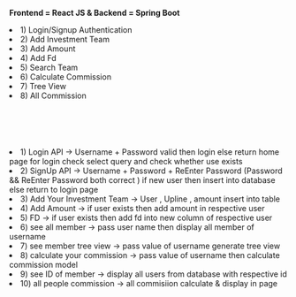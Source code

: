 **Frontend = React JS & Backend = Spring Boot**

<li> 1) Login/Signup Authentication </li>
<li> 2) Add Investment Team </li>
<li> 3) Add Amount </li>
<li> 4) Add Fd</li>
<li> 5) Search Team </li>
<li> 6) Calculate Commission </li>
<li> 7) Tree View </li>
<li> 8) All Commission </li>


<br/>
<br/>
<br/>
<br/>
<br/>





<li>1) Login API 
-> Username + Password valid then login else return home page
   for login check select query and check whether use exists</li>

<li>2) SignUp API
-> Username + Password + ReEnter Password
   (Password && ReEnter Password both correct ) 
   if new user then insert into database else return to login page</li>
   
<li>3) Add Your Investment Team 
-> User , Upline , amount insert into table</li>

<li>4) Add Amount
-> if user exists then add amount in respective user</li> 
   
<li>5) FD
-> if user exists then add fd into new column of respective user</li>

<li>6) see all member
-> pass user name then display all member of username</li>

<li>7) see member tree view
-> pass value of username generate tree view</li>

<li>8) calculate your commission
-> pass value of username then calculate commission model </li>

<li>9) see ID of member
->	display all users from database with respective id</li>

<li>10) all people commission
-> all commisiion calculate & display in page</li>
